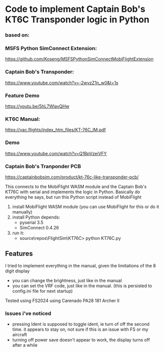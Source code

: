 # Code to implement Captain Bob's KT6C Transponder logic in Python
### based on: 

### MSFS Python SimConnect Extension:
https://github.com/Koseng/MSFSPythonSimConnectMobiFlightExtension

### Captain Bob's Transponder:
https://www.youtube.com/watch?v=-2wvzZ1n_w0&t=1s

### Feature Demo
https://youtu.be/5hL7WlavQHw

### KT6C Manual:
https://vac.flights/index_htm_files/KT-76C_IM.pdf

### Demo
https://www.youtube.com/watch?v=Q1BpVzeiVFY

### Captain Bob's Tranponder PCB
https://captainbobsim.com/product/kt-76c-like-transponder-pcb/

This connects to the MobiFlight WASM module and the Captain Bob's KT76C with serial and implements the logic in Python.  Basically do everything he says, but run this Python script instead of MobiFlight



1. install MobiFlight WASM module (you can use MobiFlight for this or do it manually)
2. install Python depends:
    - pyserial     3.5
    - SimConnect   0.4.26
3. run it:
    - source\repos\FlightSim\KT76C> python KT76C.py



## Features
I tried to implement everything in the manual, given the limitations of the 8 digit display

- you can change the brightness, just like in the manual
- you can set the VRF code, just like in the manual.  (this is persisted to config.ini file for next startup)


Tested using FS2024 using Carenado PA28 181 Archer II


### Issues i've noticed
 - pressing Ident is supposed to toggle ident, ie turn of off the second time.  it appears to stay on, not sure if this is an issue with FS or my aircraft
 - turning off power save doesn't appear to work, the display turns off after a while